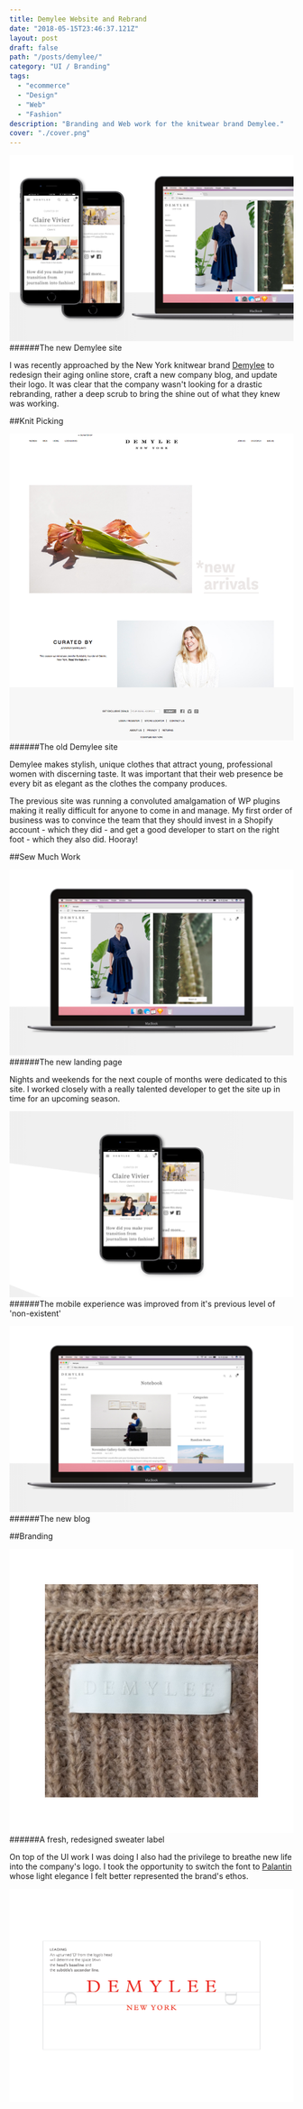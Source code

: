 ```yaml
---
title: Demylee Website and Rebrand
date: "2018-05-15T23:46:37.121Z"
layout: post
draft: false
path: "/posts/demylee/"
category: "UI / Branding"
tags:
  - "ecommerce"
  - "Design"
  - "Web"
  - "Fashion"
description: "Branding and Web work for the knitwear brand Demylee."
cover: "./cover.png"
---
```


![Demylee](./cover.png)
######The new Demylee site

I was recently approached by the New York knitwear brand [Demylee](https://www.instagram.com/demyleeny/) to redesign their aging online store, craft a new company blog, and update their logo. It was clear that the company wasn't looking for a drastic rebranding, rather a deep scrub to bring the shine out of what they knew was working. 

##Knit Picking

![Demylee](./old.png)
######The old Demylee site

Demylee makes stylish, unique clothes that attract young, professional women with discerning taste. It was important that their web presence be every bit as elegant as the clothes the company produces.

The previous site was running a convoluted amalgamation of WP plugins making it really difficult for anyone to come in and manage. My first order of business was to convince the team that they should invest in a Shopify account - which they did - and get a good developer to start on the right foot - which they also did. Hooray!


##Sew Much Work

![Demylee](./1.png)
######The new landing page

Nights and weekends for the next couple of months were dedicated to this site. I worked closely with a really talented developer to get the site up in time for an upcoming season. 

![Demylee](./2.png)
######The mobile experience was improved from it's previous level of 'non-existent'

![Demylee](./3.png)
######The new blog

##Branding

![Demylee](./4.png)
######A fresh, redesigned sweater label

On top of the UI work I was doing I also had the privilege to breathe new life into the company's logo. I took the opportunity to switch the font to [Palantin](https://www.myfonts.com/fonts/mti/plantin/) whose light elegance I felt better represented the brand's ethos.

![Demylee](./5.png)